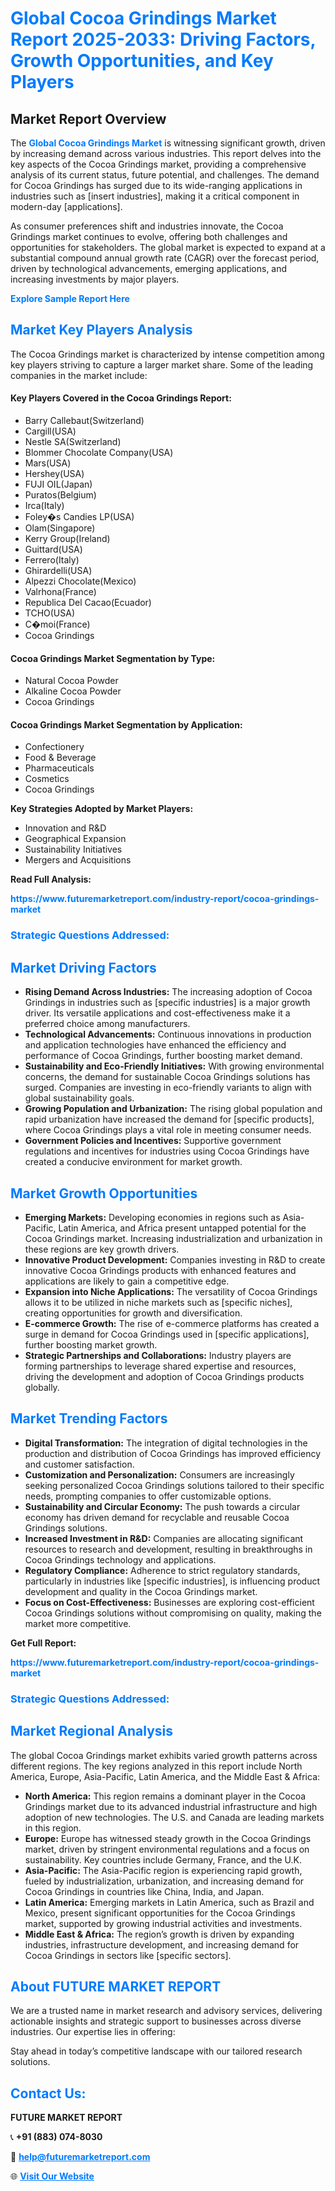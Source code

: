 <h1 style="color: #007BFF;">Global Cocoa Grindings Market Report 2025-2033: Driving Factors, Growth Opportunities, and Key Players</h1>

<section id="overview">
<h2>Market Report Overview</h2>
<p>The <a href="https://www.futuremarketreport.com/industry-report/cocoa-grindings-market" style="color: #007BFF; text-decoration: none;"><strong>Global Cocoa Grindings Market</strong></a> is witnessing significant growth, driven by increasing demand across various industries. This report delves into the key aspects of the Cocoa Grindings market, providing a comprehensive analysis of its current status, future potential, and challenges. The demand for Cocoa Grindings has surged due to its wide-ranging applications in industries such as [insert industries], making it a critical component in modern-day [applications].</p>
<p>As consumer preferences shift and industries innovate, the Cocoa Grindings market continues to evolve, offering both challenges and opportunities for stakeholders. The global market is expected to expand at a substantial compound annual growth rate (CAGR) over the forecast period, driven by technological advancements, emerging applications, and increasing investments by major players.</p>
</section>

<section id="overview">
<p><a href="https://www.futuremarketreport.com/request-sample/reportId=97113" style="color: #007BFF; text-decoration: none;"><strong>Explore Sample Report Here</strong></a></p>
</section>

<section id="key-players">
<h2 style="color: #007BFF;">Market Key Players Analysis</h2>
<p>The Cocoa Grindings market is characterized by intense competition among key players striving to capture a larger market share. Some of the leading companies in the market include:</p>
<h4>Key Players Covered in the Cocoa Grindings Report:</h4>
<ul><li>Barry Callebaut(Switzerland)</li><li>Cargill(USA)</li><li>Nestle SA(Switzerland)</li><li>Blommer Chocolate Company(USA)</li><li>Mars(USA)</li><li>Hershey(USA)</li><li>FUJI OIL(Japan)</li><li>Puratos(Belgium)</li><li>Irca(Italy)</li><li>Foley�s Candies LP(USA)</li><li>Olam(Singapore)</li><li>Kerry Group(Ireland)</li><li>Guittard(USA)</li><li>Ferrero(Italy)</li><li>Ghirardelli(USA)</li><li>Alpezzi Chocolate(Mexico)</li><li>Valrhona(France)</li><li>Republica Del Cacao(Ecuador)</li><li>TCHO(USA)</li><li>C�moi(France)</li><li>Cocoa Grindings</li></ul>
<h4>Cocoa Grindings Market Segmentation by Type:</h4>
<ul><li>Natural Cocoa Powder</li><li>Alkaline Cocoa Powder</li><li>Cocoa Grindings</li></ul>

<h4>Cocoa Grindings Market Segmentation by Application:</h4>
<ul><li>Confectionery</li><li>Food &amp; Beverage</li><li>Pharmaceuticals</li><li>Cosmetics</li><li>Cocoa Grindings</li></ul>
<p><strong>Key Strategies Adopted by Market Players:</strong></p>
<ul>
<li>Innovation and R&D</li>
<li>Geographical Expansion</li>
<li>Sustainability Initiatives</li>
<li>Mergers and Acquisitions</li>
</ul>
</section>

<section>
<p><strong>Read Full Analysis: </strong></p><a href="https://www.futuremarketreport.com/industry-report/cocoa-grindings-market" style="color: #007BFF; text-decoration: none;"><strong>https://www.futuremarketreport.com/industry-report/cocoa-grindings-market</strong></a>
<h3 style="color: #007BFF;">Strategic Questions Addressed:</h3>
</section>

<section id="driving-factors">
<h2 style="color: #007BFF;">Market Driving Factors</h2>
<ul>
<li><strong>Rising Demand Across Industries:</strong> The increasing adoption of Cocoa Grindings in industries such as [specific industries] is a major growth driver. Its versatile applications and cost-effectiveness make it a preferred choice among manufacturers.</li>
<li><strong>Technological Advancements:</strong> Continuous innovations in production and application technologies have enhanced the efficiency and performance of Cocoa Grindings, further boosting market demand.</li>
<li><strong>Sustainability and Eco-Friendly Initiatives:</strong> With growing environmental concerns, the demand for sustainable Cocoa Grindings solutions has surged. Companies are investing in eco-friendly variants to align with global sustainability goals.</li>
<li><strong>Growing Population and Urbanization:</strong> The rising global population and rapid urbanization have increased the demand for [specific products], where Cocoa Grindings plays a vital role in meeting consumer needs.</li>
<li><strong>Government Policies and Incentives:</strong> Supportive government regulations and incentives for industries using Cocoa Grindings have created a conducive environment for market growth.</li>
</ul>
</section>

<section id="growth-opportunities">
<h2 style="color: #007BFF;">Market Growth Opportunities</h2>
<ul>
<li><strong>Emerging Markets:</strong> Developing economies in regions such as Asia-Pacific, Latin America, and Africa present untapped potential for the Cocoa Grindings market. Increasing industrialization and urbanization in these regions are key growth drivers.</li>
<li><strong>Innovative Product Development:</strong> Companies investing in R&D to create innovative Cocoa Grindings products with enhanced features and applications are likely to gain a competitive edge.</li>
<li><strong>Expansion into Niche Applications:</strong> The versatility of Cocoa Grindings allows it to be utilized in niche markets such as [specific niches], creating opportunities for growth and diversification.</li>
<li><strong>E-commerce Growth:</strong> The rise of e-commerce platforms has created a surge in demand for Cocoa Grindings used in [specific applications], further boosting market growth.</li>
<li><strong>Strategic Partnerships and Collaborations:</strong> Industry players are forming partnerships to leverage shared expertise and resources, driving the development and adoption of Cocoa Grindings products globally.</li>
</ul>
</section>

<section id="trending-factors">
<h2 style="color: #007BFF;">Market Trending Factors</h2>
<ul>
<li><strong>Digital Transformation:</strong> The integration of digital technologies in the production and distribution of Cocoa Grindings has improved efficiency and customer satisfaction.</li>
<li><strong>Customization and Personalization:</strong> Consumers are increasingly seeking personalized Cocoa Grindings solutions tailored to their specific needs, prompting companies to offer customizable options.</li>
<li><strong>Sustainability and Circular Economy:</strong> The push towards a circular economy has driven demand for recyclable and reusable Cocoa Grindings solutions.</li>
<li><strong>Increased Investment in R&D:</strong> Companies are allocating significant resources to research and development, resulting in breakthroughs in Cocoa Grindings technology and applications.</li>
<li><strong>Regulatory Compliance:</strong> Adherence to strict regulatory standards, particularly in industries like [specific industries], is influencing product development and quality in the Cocoa Grindings market.</li>
<li><strong>Focus on Cost-Effectiveness:</strong> Businesses are exploring cost-efficient Cocoa Grindings solutions without compromising on quality, making the market more competitive.</li>
</ul>
</section>

<section>
<p><strong>Get Full Report: </strong></p><a href="https://www.futuremarketreport.com/industry-report/cocoa-grindings-market" style="color: #007BFF; text-decoration: none;"><strong>https://www.futuremarketreport.com/industry-report/cocoa-grindings-market</strong></a>
<h3 style="color: #007BFF;">Strategic Questions Addressed:</h3>
</section>


<section id="regional-analysis">
<h2 style="color: #007BFF;">Market Regional Analysis</h2>
<p>The global Cocoa Grindings market exhibits varied growth patterns across different regions. The key regions analyzed in this report include North America, Europe, Asia-Pacific, Latin America, and the Middle East & Africa:</p>
<ul>
<li><strong>North America:</strong> This region remains a dominant player in the Cocoa Grindings market due to its advanced industrial infrastructure and high adoption of new technologies. The U.S. and Canada are leading markets in this region.</li>
<li><strong>Europe:</strong> Europe has witnessed steady growth in the Cocoa Grindings market, driven by stringent environmental regulations and a focus on sustainability. Key countries include Germany, France, and the U.K.</li>
<li><strong>Asia-Pacific:</strong> The Asia-Pacific region is experiencing rapid growth, fueled by industrialization, urbanization, and increasing demand for Cocoa Grindings in countries like China, India, and Japan.</li>
<li><strong>Latin America:</strong> Emerging markets in Latin America, such as Brazil and Mexico, present significant opportunities for the Cocoa Grindings market, supported by growing industrial activities and investments.</li>
<li><strong>Middle East & Africa:</strong> The region’s growth is driven by expanding industries, infrastructure development, and increasing demand for Cocoa Grindings in sectors like [specific sectors].</li>
</ul>
</section>

<footer>
<h2 style="color: #007BFF;">About FUTURE MARKET REPORT</h2>
<p>We are a trusted name in market research and advisory services, delivering actionable insights and strategic support to businesses across diverse industries. Our expertise lies in offering:</p>

<p>Stay ahead in today’s competitive landscape with our tailored research solutions.</p>

<h2 style="color: #007BFF;">Contact Us:</h2>
<p><strong>FUTURE MARKET REPORT</strong></p>
<p>📞 <strong>+91 (883) 074-8030</strong></p>
<p>📧 <strong><a href="mailto:help@futuremarketreport.com" style="color: #007BFF;">help@futuremarketreport.com</a></strong></p>
<p>🌐 <strong><a href="https://www.futuremarketreport.com/" style="color: #007BFF;">Visit Our Website</a></strong></p>
</footer>